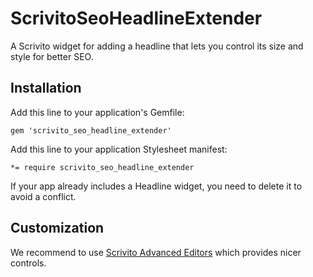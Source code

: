 # ScrivitoSeoHeadlineExtender

A Scrivito widget for adding a headline that lets you control its size and style for better SEO.

## Installation

Add this line to your application's Gemfile:

    gem 'scrivito_seo_headline_extender'

Add this line to your application Stylesheet manifest:

    *= require scrivito_seo_headline_extender

If your app already includes a Headline widget, you need to delete it to avoid a conflict.

## Customization

We recommend to use [Scrivito Advanced Editors](https://github.com/Scrivito/scrivito_advanced_editors) which provides nicer controls.

